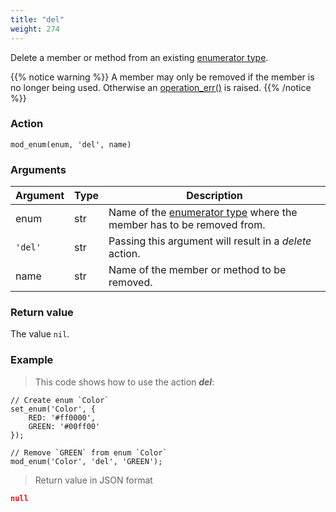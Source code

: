 ```yaml
---
title: "del"
weight: 274
---
```


Delete a member or method from an existing [enumerator type](../../../data-types/enum).

{{% notice warning %}}
A member may only be removed if the member is no longer being used. Otherwise an [operation_err()](../../../errors/operation_err) is raised.
{{% /notice %}}

### Action

`mod_enum(enum, 'del', name)`

### Arguments

Argument | Type | Description
-------- | ---- | -----------
enum | str | Name of the [enumerator type](../../../data-types/enum) where the member has to be removed from.
`'del'` | str | Passing this argument will result in a *delete* action.
name | str | Name of the member or method to be removed.

### Return value

The value `nil`.

### Example

> This code shows how to use the action ***del***:

```thingsdb,json_response
// Create enum `Color`
set_enum('Color', {
    RED: '#ff0000',
    GREEN: '#00ff00'
});

// Remove `GREEN` from enum `Color`
mod_enum('Color', 'del', 'GREEN');
```

> Return value in JSON format

```json
null
```
